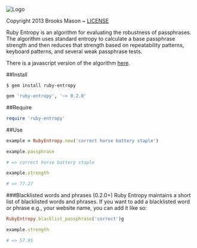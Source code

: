 ![Logo](https://raw.github.com/broppler/ruby-entropy/master/logo.png)
<div>Copyright 2013 Brooks Mason ~ <a href="https://github.com/broppler/ruby-entropy/blob/master/MIT-license">LICENSE</a></div>

Ruby Entropy is an algorithm for evaluating the robustness of passphrases. The algorithm uses standard entropy to calculate a base passphrase strength and then reduces that strength based on repeatability patterns, keyboard patterns, and several weak passphrase tests.

There is a javascript version of the algorithm <a href="https://github.com/broppler/password-entropy">here</a>.

##Install
```console
$ gem install ruby-entropy
```
```ruby
gem 'ruby-entropy', '~> 0.2.0'
```

##Require
```ruby
require 'ruby-entropy'
```

##Use

```ruby
example = RubyEntropy.new('correct horse battery staple')
```

```ruby
example.passphrase

# => correct horse battery staple
```


```ruby
example.strength

# => 77.27
```


###Blacklisted words and phrases (0.2.0+)
Ruby Entropy maintains a short list of blacklisted words and phrases.  If you want to add a blacklisted word or phrase e.g., your website name, you can add it like so:

```ruby
RubyEntropy.blacklist_passphrase('correct')g
```

```ruby
example.strength

# => 57.95
```
